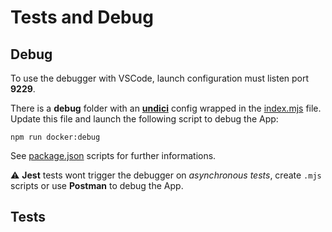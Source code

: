 # Tests and Debug

## Debug

To use the debugger with VSCode, launch configuration must listen port **9229**.

There is a **debug** folder with an [**undici**](https://github.com/nodejs/undici) config wrapped in the [index.mjs](../debug/index.mjs) file. Update this file and launch the following script to debug the App:

```
npm run docker:debug
```

See [package.json](../package.json) scripts for further informations.

:warning: **Jest** tests wont trigger the debugger on _asynchronous tests_, create `.mjs` scripts or use **Postman** to debug the App.

## Tests

